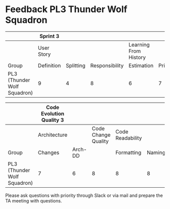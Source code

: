 # Feedback PL3 Thunder Wolf Squadron

|                                     | Sprint 3   |           |                |                       |                |            |
|-------------------------------------|------------|-----------|----------------|-----------------------|----------------|------------|
|                                     | User Story |           |                | Learning From History |                |            |
| Group                               | Definition | Splitting | Responsibility | Estimation            | Prioritisation | Reflection |
| PL3 (Thunder Wolf Squadron)         | 9          | 4         | 8              | 6                     | 7              | 4          |

|                                     | Code Evolution Quality 3 |         |                     |                  |        |          |                        |         |         |                        |             |
|-------------------------------------|--------------------------|---------|---------------------|------------------|--------|----------|------------------------|---------|---------|------------------------|-------------|
|                                     | Architecture             |         | Code Change Quality | Code Readability |        |          | Continuous Integration |         | Tooling | Pull-based Development |             |
| Group                               | Changes                  | Arch-DD |                     | Formatting       | Naming | Comments | Building               | Testing |         | Branching              | Code Review |
| PL3 (Thunder Wolf Squadron)         | 7                        | 6       | 8                   | 8                | 8      | 9        | 8                      | 3       | 5       | 8                      | 9           |

Please ask questions with priority through Slack or via mail and prepare the TA meeting with questions.